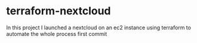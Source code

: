 # terraform-nextcloud
In this project I launched a nextcloud on an ec2 instance using terraform to automate the whole process
first commit
